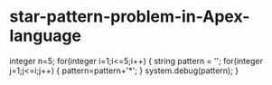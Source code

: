 # star-pattern-problem-in-Apex-language
integer n=5;
for(integer i=1;i<=5;i++)
{
    string pattern = '';
    for(integer j=1;j<=i;j++)
    {
        pattern=pattern+'*';
    }
    system.debug(pattern);
}
